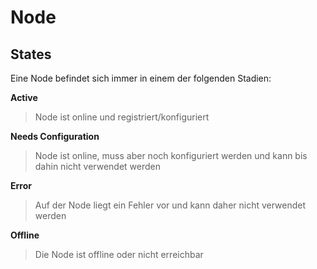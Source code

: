 # Node

## States
Eine Node befindet sich immer in einem der folgenden Stadien:

__Active__
> Node ist online und registriert/konfiguriert

__Needs Configuration__
> Node ist online, muss aber noch konfiguriert werden und kann bis dahin nicht verwendet werden

__Error__
> Auf der Node liegt ein Fehler vor und kann daher nicht verwendet werden

__Offline__
> Die Node ist offline oder nicht erreichbar

